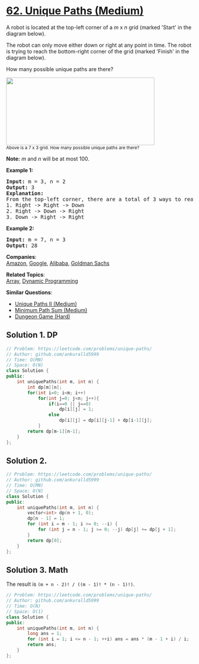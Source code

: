 # [62. Unique Paths (Medium)](https://leetcode.com/problems/unique-paths/)

<p>A robot is located at the top-left corner of a <em>m</em> x <em>n</em> grid (marked 'Start' in the diagram below).</p>

<p>The robot can only move either down or right at any point in time. The robot is trying to reach the bottom-right corner of the grid (marked 'Finish' in the diagram below).</p>

<p>How many possible unique paths are there?</p>

<p><img src="https://assets.leetcode.com/uploads/2018/10/22/robot_maze.png" style="width: 400px; height: 183px;"><br>
<small>Above is a 7 x 3 grid. How many possible unique paths are there?</small></p>

<p><strong>Note:</strong> <em>m</em> and <em>n</em> will be at most 100.</p>

<p><strong>Example 1:</strong></p>

<pre><strong>Input:</strong> m = 3, n = 2
<strong>Output:</strong> 3
<strong>Explanation:</strong>
From the top-left corner, there are a total of 3 ways to reach the bottom-right corner:
1. Right -&gt; Right -&gt; Down
2. Right -&gt; Down -&gt; Right
3. Down -&gt; Right -&gt; Right
</pre>

<p><strong>Example 2:</strong></p>

<pre><strong>Input:</strong> m = 7, n = 3
<strong>Output:</strong> 28</pre>


**Companies**:  
[Amazon](https://leetcode.com/company/amazon), [Google](https://leetcode.com/company/google), [Alibaba](https://leetcode.com/company/alibaba), [Goldman Sachs](https://leetcode.com/company/goldman-sachs)

**Related Topics**:  
[Array](https://leetcode.com/tag/array/), [Dynamic Programming](https://leetcode.com/tag/dynamic-programming/)

**Similar Questions**:
* [Unique Paths II (Medium)](https://leetcode.com/problems/unique-paths-ii/)
* [Minimum Path Sum (Medium)](https://leetcode.com/problems/minimum-path-sum/)
* [Dungeon Game (Hard)](https://leetcode.com/problems/dungeon-game/)

## Solution 1. DP

```cpp
// Problem: https://leetcode.com/problems/unique-paths/
// Author: github.com/ankuralld5999
// Time: O(MN)
// Space: O(N)
class Solution {
public:
    int uniquePaths(int m, int n) {
        int dp[m][n];
        for(int i=0; i<m; i++)
            for(int j=0; j<n; j++){
                if(i==0 || j==0)
                    dp[i][j] = 1;
                else
                    dp[i][j] = dp[i][j-1] + dp[i-1][j];
            }
        return dp[m-1][n-1];
    }
};
```

## Solution 2. 

```cpp
// Problem: https://leetcode.com/problems/unique-paths/
// Author: github.com/ankuralld5999
// Time: O(MN)
// Space: O(N)
class Solution {
public:
    int uniquePaths(int m, int n) {
        vector<int> dp(n + 1, 0);
        dp[n - 1] = 1;
        for (int i = m - 1; i >= 0; --i) {
            for (int j = n - 1; j >= 0; --j) dp[j] += dp[j + 1];
        }
        return dp[0];
    }
};
```

## Solution 3. Math

The result is `(m + n - 2)! / ((m - 1)! * (n - 1)!)`.

```cpp
// Problem: https://leetcode.com/problems/unique-paths/
// Author: github.com/ankuralld5999
// Time: O(N)
// Space: O(1)
class Solution {
public:
    int uniquePaths(int m, int n) {
        long ans = 1;
        for (int i = 1; i <= n - 1; ++i) ans = ans * (m - 1 + i) / i;
        return ans;
    }
};
```
